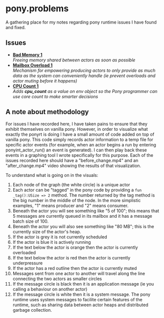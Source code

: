 # pony.problems
A gathering place for my notes regarding pony runtime issues I have found and fixed.


## Issues

* **[Bad Memory 1](https://github.com/KittyMac/pony.problems/tree/master/bad_memory_1)**  
  *Freeing memory shared between actors as soon as possible*
* **[Mailbox Overload 1](https://github.com/KittyMac/pony.problems/tree/master/mailbox_overload_1)**  
  *Mechanism for empowering producing actors to only provide as much data as the system can conveniently handle (ie prevent overloads and actor muting before it happens)*
* **[CPU Count 1](https://github.com/KittyMac/pony.problems/tree/master/cpu_count_1)**  
  *Adds **cpu_count** as a value on env object so the Pony programmer can use core count to make smarter decisions*



## A note about methodology

For issues I have recorded here, I have taken pains to ensure that they exhibit themselves on vanilla pony.  However, in order to visualize what exactly the ponyrt is doing I have a small amount of code added on top of vanilla pony. This code simply records actor information to a temp file for specific actor events (for example, when an actor begins a run by entering ponyint_actor_run() an event is generated). I can then play back these events in a graphing tool I wrote specifically for this purpose.  Each of the issues recorded here should have a "before_change.mp4" and an "after_change.mp4" video showing the results of that visualization.

To understand what is going on in the visuals:

1. Each node of the graph (the white circle) is a unique actor
2. Each actor can be "tagged" in the pony code by providing a ```fun _tag():USize => 2``` method. The number returned by the tag method is the big number in the middle of the node. In the more simplistic examples, "1" means producer and "2" means consumer.
3. Beneath the actor you will see something like "5 of 100"; this means that 5 messages are currently queued in its mailbox and it has a message batch size of 100.
4. Beneath the actor you will also see something like "80 MB"; this is the currently size of the actor's heap.
3. If the actor is grey it is not currently scheduled
4. If the actor is blue it is actively running
5. If the text below the actor is orange then the actor is currently overloaded
6. If the text below the actor is red then the actor is currently underpressure
7. If the actor has a red outline then the actor is currently muted
8. Messages sent from one actor to another will travel along the line connecting the two actors as smaller circles
9. If the message circle is black then it is an application message (ie you calling a behaviour on another actor)
10. If the message circle is white then it is a system message. The pony runtime uses system messages to facilite certain features of the runtime, such as sharing data between actor heaps and distributed garbage collection.

